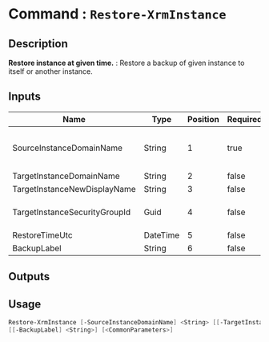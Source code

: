 ﻿# Command : `Restore-XrmInstance` 

## Description

**Restore instance at given time.** : Restore a backup of given instance to itself or another instance.

## Inputs

Name|Type|Position|Required|Default|Description
----|----|--------|--------|-------|-----------
SourceInstanceDomainName|String|1|true||Instance domain name (myinstance => myinstance.crm.dynamics1.com) that you want to restore
TargetInstanceDomainName|String|2|false||
TargetInstanceNewDisplayName|String|3|false||
TargetInstanceSecurityGroupId|Guid|4|false||AAD Security Group ID to define on target instance to restrict users access
RestoreTimeUtc|DateTime|5|false||Date time in UTC of restore point
BackupLabel|String|6|false||Name of the backup

## Outputs

## Usage

```Powershell 
Restore-XrmInstance [-SourceInstanceDomainName] <String> [[-TargetInstanceDomainName] <String>] [[-TargetInstanceNewDisplayName] <String>] [[-TargetInstanceSecurityGroupId] <Guid>] [[-RestoreTimeUtc] <DateTime>] 
[[-BackupLabel] <String>] [<CommonParameters>]
``` 


